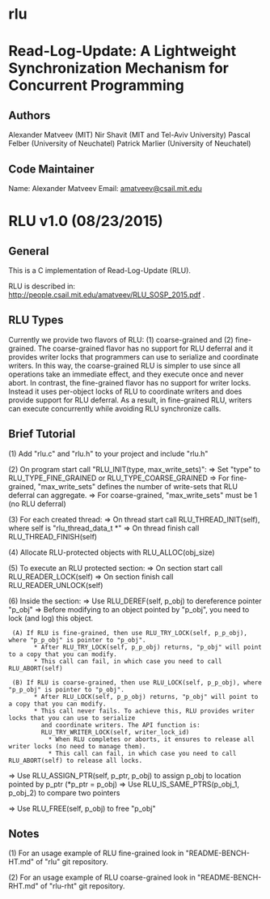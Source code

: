 # rlu

Read-Log-Update: A Lightweight Synchronization Mechanism for Concurrent Programming
===================================================================================

Authors
-------
Alexander Matveev (MIT)
Nir Shavit (MIT and Tel-Aviv University)
Pascal Felber (University of Neuchatel)
Patrick Marlier (University of Neuchatel)

Code Maintainer
-----------------
Name:  Alexander Matveev
Email: amatveev@csail.mit.edu

RLU v1.0 (08/23/2015) 
=====================

General
-------
This is a C implementation of Read-Log-Update (RLU).

RLU is described in: http://people.csail.mit.edu/amatveev/RLU_SOSP_2015.pdf .

RLU Types
---------
Currently we provide two flavors of RLU: (1) coarse-grained and (2) fine-grained.
The coarse-grained flavor has no support for RLU deferral and it provides writer
locks that programmers can use to serialize and coordinate writers. In this way, the
coarse-grained RLU is simpler to use since all operations take an immediate effect,
and they execute once and never abort. In contrast, the fine-grained flavor has no
support for writer locks. Instead it uses per-object locks of RLU to coordinate
writers and does provide support for RLU deferral. As a result, in fine-grained RLU,
writers can execute concurrently while avoiding RLU synchronize calls.

Brief Tutorial
--------------
(1) Add "rlu.c" and "rlu.h" to your project and include "rlu.h"

(2) On program start call "RLU_INIT(type, max_write_sets)":
  => Set "type" to RLU_TYPE_FINE_GRAINED or RLU_TYPE_COARSE_GRAINED
  => For fine-grained, "max_write_sets" defines the number of write-sets that RLU deferral can aggregate.
  => For coarse-grained, "max_write_sets" must be 1 (no RLU deferral)

(3) For each created thread:
  => On thread start call RLU_THREAD_INIT(self), where self is "rlu_thread_data_t *"
  => On thread finish call RLU_THREAD_FINISH(self)

(4) Allocate RLU-protected objects with RLU_ALLOC(obj_size)

(5) To execute an RLU protected section:
  => On section start call RLU_READER_LOCK(self)
  => On section finish call RLU_READER_UNLOCK(self)

(6) Inside the section:
  => Use RLU_DEREF(self, p_obj) to dereference pointer "p_obj"
  => Before modifying to an object pointed by "p_obj", you need to lock (and log) this object.
	 
	 (A) If RLU is fine-grained, then use RLU_TRY_LOCK(self, p_p_obj), where "p_p_obj" is pointer to "p_obj".
           * After RLU_TRY_LOCK(self, p_p_obj) returns, "p_obj" will point to a copy that you can modify.
	       * This call can fail, in which case you need to call RLU_ABORT(self)
	 
	 (B) If RLU is coarse-grained, then use RLU_LOCK(self, p_p_obj), where "p_p_obj" is pointer to "p_obj".
           * After RLU_LOCK(self, p_p_obj) returns, "p_obj" will point to a copy that you can modify.
           * This call never fails. To achieve this, RLU provides writer locks that you can use to serialize 
             and coordinate writers. The API function is: 
             RLU_TRY_WRITER_LOCK(self, writer_lock_id)
               * When RLU completes or aborts, it ensures to release all writer locks (no need to manage them).
               * This call can fail, in which case you need to call RLU_ABORT(self) to release all locks.
     
  => Use RLU_ASSIGN_PTR(self, p_ptr, p_obj) to assign p_obj to location pointed by p_ptr (*p_ptr = p_obj)
  => Use RLU_IS_SAME_PTRS(p_obj_1, p_obj_2) to compare two pointers

  => Use RLU_FREE(self, p_obj) to free "p_obj"

Notes
-----
(1) For an usage example of RLU fine-grained look in "README-BENCH-HT.md" of "rlu" git repository.

(2) For an usage example of RLU coarse-grained look in "README-BENCH-RHT.md" of "rlu-rht" git repository.

